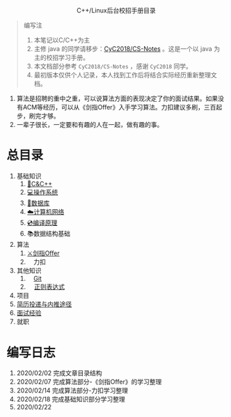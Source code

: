 <div align="center">
C++/Linux后台校招手册目录
</div>

>编写注
>
>1. 本笔记以C/C++为主
>2. 主修 java 的同学请移步：[CyC2018/CS-Notes](https://github.com/CyC2018/CS-Notes) 。这是一个以 java 为主的校招学习手册。
>3. 本文档部分参考 `CyC2018/CS-Notes` ，感谢 `CyC2018` 同学。
>4. 最初版本仅供个人记录，本人找到工作后将结合实际经历重新整理文档。

1. 算法是招聘的重中之重，可以说算法方面的表现决定了你的面试结果。如果没有ACM等经历，可以从《剑指Offer》入手学习算法。力扣建议多刷，三百起步，刷完才够。
2. 一辈子很长，一定要和有趣的人在一起，做有趣的事。

# 总目录

1. 基础知识
   1. [📝C&C++](./CandCPP/index.md)
   2. [💻操作系统](./os/index.md)
   3. [💾数据库](./database/index.md)
   4. [☁️计算机网络](./network/index.md)
   5. [💿编译原理](./compiling/index.md)
   6. 📚数据结构基础
2. 算法
   1. [⚔️剑指Offer](./SwordOffer.md)
   2. <img src="https://static.leetcode-cn.com/cn-assets/icons/favicon-16x16.png"  style="height:0.9rem" />力扣
3. 其他知识
   1. [<img src="https://git-scm.com/favicon.ico" style="height:0.9rem"/>Git](./git.md)
   2. [<img src="https://ss2.bdstatic.com/70cFvnSh_Q1YnxGkpoWK1HF6hhy/it/u=2271514494,1789142084&fm=26&gp=0.jpg" style="height:1rem"/>正则表达式](./regexp.md)
4. 项目
5. [简历投递与内推途径](./chance.md)
6. [面试经验](./interview.md)
7. 就职







# 编写日志





1. 2020/02/02 完成文章目录结构
2. 2020/02/07 完成算法部分-《剑指Offer》的学习整理
3. 2020/02/14 完成算法部分-力扣学习整理
4. 2020/02/18 完成基础知识部分学习整理
5. 2020/02/22

